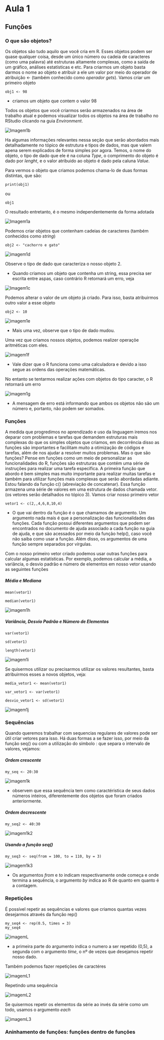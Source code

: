 # Aula 1
## Funções

### O que são objetos?
Os objetos são tudo aquilo que você cria em R. Esses objetos podem ser quase qualquer coisa, desde um único número ou cadeia de caracteres (como uma palavra) até estruturas altamente complexas, como a saída de um gráfico, análises estatísticas e etc.
Para criarmos um objeto basta darmos o nome ao objeto e atribuir a ele um valor por meio do operador de atribuição <- (também conhecido como *operador gets*). Vamos criar um primeiro objeto
  
    obj1 <- 98
  
* criamos um objeto que contem o valor 98

Todos os objetos que você criarmos serão armazenados na área de trabalho atual e podemos visualizar todos os objetos na área de trabalho no RStudio clicando na guia *Environment*.

![Imagem1b](https://user-images.githubusercontent.com/96084042/168702888-07935538-b338-4ddd-881c-e711b0d8dd53.png)

Ha algumas informações relevantes nessa seção que serão abordados mais detalhadamente no tópico de estrutura e tipos de dados, mas que valem apena serem explicados de forma simples por agora. Temos, o nome do objeto, o tipo de dado que ele é na coluna *Type*, o comprimento do objeto é dado por *lenght*, e o valor atribuido ao objeto é dado pela caluna *Value*.


Para vermos o objeto que criamos podemos chama-lo de duas formas distintas, que são:

    print(obj1) 

ou

    obj1 
    
O resultado entretanto, é o mesmo independentemente da forma adotada

![Imagem1a](https://user-images.githubusercontent.com/96084042/168704073-80b62640-da79-4bb9-8510-808f2ed7e7fa.png)


Podemos criar objetos que contenham cadeias de caracteres (também conhecidos como *string*) 

    obj2 <- "cachorro e gato"
    
![imagem1d](https://user-images.githubusercontent.com/96084042/168705819-23336469-7d30-479e-9e06-8a3cbbcd68d9.png)

Observe o tipo de dado que caracteriza o nosso objeto 2.

* Quando criamos um objeto que contenha um string, essa precisa ser escrita entre aspas, caso contrário R retornará um erro, veja

![Imagem1c](https://user-images.githubusercontent.com/96084042/168705107-54acd40c-5bb4-45f8-b62f-80a1d5ba86b4.png)


Podemos alterar o valor de um objeto já criado. Para isso, basta atribuirmos outro valor a esse objeto

    obj2 <- 10 
    
 ![imagem1e](https://user-images.githubusercontent.com/96084042/168705917-66665c78-1c62-4b6b-9776-0d7e6b654de6.png)

* Mais uma vez, observe que o tipo de dado mudou.




Uma vez que criamos nossos objetos, podemos realizer operaçõe aritméticas com eles. 

![imagem1f](https://user-images.githubusercontent.com/96084042/168835147-23bdc6a6-1416-42e2-a4ff-4cc26fe09752.png)


* Vale dizer que o R funciona como uma calculadora e devido a isso segue as ordens das operações matemáticas. 


No entanto se tentarmos realizar ações com objetos do tipo caracter, o R retornará um erro

![imagem1g](https://user-images.githubusercontent.com/96084042/168837016-38bd2508-abc6-4a35-8d80-fd29ac7e8c86.png)

* A mensagem de erro está informando que ambos os objetos não são um número e, portanto, não podem ser somados.


### Funções
A medida que progredimos no aprendizado e uso da linguagem iremos nos deparar com problemas e tarefas que demandem estruturas mais complexas do que os simples objetos que criamos, em decorrência disso as funções são importantes e facilitam muito a otimização de códigos e tarefas, além de nos ajudar a resolver muitos problemas. Mas o que são funções? Pense em funções como um meio de personalizar as funcionalidades do R, funções são estruturas que contém uma série de instruções para realizar uma tarefa específica.
A primeira função que abordo é bem simples mas muito importante para realizar muitas tarefas e também para utilizar funções mais complexas que serão abordadas adiante. Estou falando da função c() (abreviação de concatenar). Essa função armazena uma série de valores em uma estrutura de dados chamada vetor. (os vetores serão detalhados no tópico 3). Vamos criar nosso primeiro vetor

    vetor1 <- c(2,,4,6,8,10,4)
    
* O que vai dentro da função é o que chamamos de argumento. Um argumento nada mais é que a personalização das funcionalidades das funções. Cada função possui diferentes argumentos que podem ser encontrados no documento de ajuda associado a cada função na guia de ajuda, e que são acessados por meio da função help(), caso você não saiba como usar a função. Além disso, os argumentos de uma função sempre separados por vírgulas. 


Com o nosso primeiro vetor criado podemos usar outras funções para calcular algumas estatísticas. Por exemplo, podemos calcular a média, a variância, o desvio padrão e número de elementos em nosso vetor usando as seguintes funções

##### Média e Mediana

    mean(vetor1) 
  
    median(vetor1)

![imagem1h](https://user-images.githubusercontent.com/96084042/168922037-e2fe6a25-7353-41ff-b6ad-fb71af1aac7a.png)


##### Variância, Desvio Padrão e Número de Elementos

    var(vetor1)
    
    sd(vetor1)
    
    length(vetor1)


![imagem1i](https://user-images.githubusercontent.com/96084042/168922473-8a6f76da-8e7f-45c2-9d93-9845708c974b.png)


Se quisermos utilizar ou precisarmos utilizar os valores resultantes, basta atribuirmos esses a novos objetos, veja: 

    media_vetor1 <- mean(vetor1)
    
    var_vetor1 <- var(vetor1)
    
    desvio_vetor1 <- sd(vetor1)



![imagem1j](https://user-images.githubusercontent.com/96084042/168925634-885704b4-8e33-4b6b-8dd1-c383d321777f.png)


### Sequências
Quando queremos trabalhar com sequencias regulares de valores pode ser útil criar vetores para isso. Há duas formas a se fazer isso, por meio da função seq() ou com a utilização do símbolo : que separa o intervalo de valores, vejamos: 

##### Ordem crescente
    my_seq <- 20:30

![imagem1k](https://user-images.githubusercontent.com/96084042/169661003-2643f1b8-c124-4e42-8150-37086723632c.png)
* observem que essa sequência tem como caractéristica de seus dados números inteiros, diferentemente dos objetos que foram criados anteriormente. 

##### Ordem decrescente
    my_seq2 <- 40:30 

![imagem1k2](https://user-images.githubusercontent.com/96084042/169661042-40c358e8-42d0-4bf3-bc7b-7d4c99286197.png)


##### Usando a função seq()
    my_seq3 <- seq(from = 100, to = 110, by = 3) 

![imagem1k3](https://user-images.githubusercontent.com/96084042/169661045-73f25e81-50a3-4d57-a17b-859d7b486d6f.png)

* Os argumentos *from* e *to* indicam respectivamente onde começa e onde termina a sequência, o argumento *by* indica ao R de quanto em quanto é a contagem.


### Repetições
É possível repetir as sequências e valores que criamos quantas vezes desejarmos através da função rep()

    my_seq4 <- rep(0.5, times = 3)
    my_seq4
    
 ![imagemL](https://user-images.githubusercontent.com/96084042/169661428-f4b1262b-d4ca-4312-9915-27b7567b1835.png)   
    
* a primeira parte do argumento indica o numero a ser repetido (0,5), a segunda com o argumento *time*, o nº de vezes que desejamos repetir nosso dado.


Também podemos fazer repetições de caractéres

![imagemL1](https://user-images.githubusercontent.com/96084042/169662029-c22d0ab6-34ed-470f-9806-df0c6bc059c0.png)


Repetindo uma sequência

![imagemL2](https://user-images.githubusercontent.com/96084042/169662079-6d2829fd-5fac-402a-a614-2eeb6bfa0ed4.png)

Se quisermos repetir os elementos da série ao invés da série como um todo, usamos o argumento *each* 

![imagemL3](https://user-images.githubusercontent.com/96084042/169662162-0608ee06-9f40-4518-9ba9-d68d7cfa1a47.png)


### Aninhamento de funções: funções dentro de funções 








